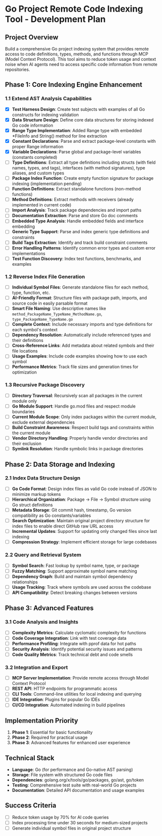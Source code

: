 # Go Project Remote Code Indexing Tool - Development Plan

## Project Overview
Build a comprehensive Go project indexing system that provides remote access to code definitions, types, methods, and functions through MCP (Model Context Protocol). This tool aims to reduce token usage and context noise when AI agents need to access specific code information from remote repositories.

## Phase 1: Core Indexing Engine Enhancement

### 1.1 Extend AST Analysis Capabilities
- [x] **Test Harness Design**: Create test subjects with examples of all Go constructs for indexing validation
- [x] **Data Structure Design**: Define core data structures for storing indexed Go code information
- [x] **Range Type Implementation**: Added Range type with embedded *FileInfo and String() method for line extraction
- [x] **Constant Declarations**: Parse and extract package-level constants with proper Range information
- [x] **Variable Declarations**: Parse global and package-level variables (constants completed)
- [ ] **Type Definitions**: Extract all type definitions including structs (with field names, types, and tags), interfaces (with method signatures), type aliases, and custom types
- [ ] **Package Index Function**: Create empty function signature for package indexing (implementation pending)
- [ ] **Function Definitions**: Extract standalone functions (non-method functions)
- [ ] **Method Definitions**: Extract methods with receivers (already implemented in current code)
- [ ] **Import Analysis**: Track package dependencies and import paths
- [ ] **Documentation Extraction**: Parse and store Go doc comments
- [ ] **Embedded Type Analysis**: Handle embedded fields and interface embedding
- [ ] **Generic Type Support**: Parse and index generic type definitions and constraints
- [ ] **Build Tags Extraction**: Identify and track build constraint comments
- [ ] **Error Handling Patterns**: Identify common error types and custom error implementations
- [ ] **Test Function Discovery**: Index test functions, benchmarks, and examples

### 1.2 Reverse Index File Generation
- [ ] **Individual Symbol Files**: Generate standalone files for each method, type, function, etc.
- [ ] **AI-Friendly Format**: Structure files with package path, imports, and source code in easily parsable format
- [ ] **Smart File Naming**: Use descriptive names like `method_PackageName_TypeName_MethodName.go`, `type_PackageName_TypeName.go`
- [ ] **Complete Context**: Include necessary imports and type definitions for each symbol's context
- [ ] **Dependency Resolution**: Automatically include referenced types and their definitions
- [ ] **Cross-Reference Links**: Add metadata about related symbols and their file locations
- [ ] **Usage Examples**: Include code examples showing how to use each symbol
- [ ] **Performance Metrics**: Track file sizes and generation times for optimization

### 1.3 Recursive Package Discovery
- [ ] **Directory Traversal**: Recursively scan all packages in the current module only
- [ ] **Go Module Support**: Handle go.mod files and respect module boundaries
- [ ] **Current Module Scope**: Only index packages within the current module, exclude external dependencies
- [ ] **Build Constraint Awareness**: Respect build tags and constraints within the current module
- [ ] **Vendor Directory Handling**: Properly handle vendor directories and their exclusion
- [ ] **Symlink Resolution**: Handle symbolic links in package directories

## Phase 2: Data Storage and Indexing

### 2.1 Index Data Structure Design
- [ ] **Go Code Format**: Design index files as valid Go code instead of JSON to minimize markup tokens
- [ ] **Hierarchical Organization**: Package -> File -> Symbol structure using Go struct definitions
- [ ] **Metadata Storage**: Git commit hash, timestamp, Go version compatibility as Go constants/variables
- [ ] **Search Optimization**: Maintain original project directory structure for index files to enable direct GitHub raw URL access
- [ ] **Incremental Updates**: Support for updating only changed files since last indexing
- [ ] **Compression Strategy**: Implement efficient storage for large codebases

### 2.2 Query and Retrieval System
- [ ] **Symbol Search**: Fast lookup by symbol name, type, or package
- [ ] **Fuzzy Matching**: Support approximate symbol name matching
- [ ] **Dependency Graph**: Build and maintain symbol dependency relationships
- [ ] **Usage Tracking**: Track where symbols are used across the codebase
- [ ] **API Compatibility**: Detect breaking changes between versions

## Phase 3: Advanced Features

### 3.1 Code Analysis and Insights
- [ ] **Complexity Metrics**: Calculate cyclomatic complexity for functions
- [ ] **Code Coverage Integration**: Link with test coverage data
- [ ] **Performance Profiling**: Integrate with pprof data for hot paths
- [ ] **Security Analysis**: Identify potential security issues and patterns
- [ ] **Code Quality Metrics**: Track technical debt and code smells

### 3.2 Integration and Export
- [ ] **MCP Server Implementation**: Provide remote access through Model Context Protocol
- [ ] **REST API**: HTTP endpoints for programmatic access
- [ ] **CLI Tools**: Command-line utilities for local indexing and querying
- [ ] **IDE Integration**: Plugins for popular Go IDEs
- [ ] **CI/CD Integration**: Automated indexing in build pipelines

## Implementation Priority
1. **Phase 1**: Essential for basic functionality
2. **Phase 2**: Required for practical usage
3. **Phase 3**: Advanced features for enhanced user experience

## Technical Stack
- **Language**: Go (for performance and Go-native AST parsing)
- **Storage**: File system with structured Go code files
- **Dependencies**: golang.org/x/tools/go/packages, go/ast, go/token
- **Testing**: Comprehensive test suite with real-world Go projects
- **Documentation**: Detailed API documentation and usage examples

## Success Criteria
- [ ] Reduce token usage by 70% for AI code queries
- [ ] Index processing time under 30 seconds for medium-sized projects
- [ ] Generate individual symbol files in original project structure
